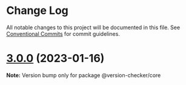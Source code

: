 # Change Log

All notable changes to this project will be documented in this file.
See [Conventional Commits](https://conventionalcommits.org) for commit guidelines.

# [3.0.0](https://github.com/axelrindle/github-version-checker/compare/v3.0.0-rc.3...v3.0.0) (2023-01-16)

**Note:** Version bump only for package @version-checker/core
